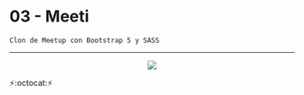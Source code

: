 # 03 - Meeti
~~~
Clon de Meetup con Bootstrap 5 y SASS
~~~
---
<p align="center" font-weight="bold">
      <img src="https://img.shields.io/badge/ESTADO-COMPLETADO-brightgreen?style=social&logo=Bootstrap">
</p>

:zap::octocat::zap: